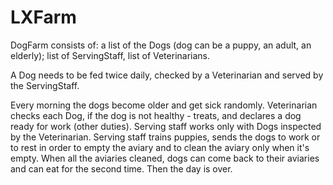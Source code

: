 # LXFarm

DogFarm consists of: a list of the Dogs (dog can be a puppy, an adult, an elderly); list of ServingStaff, list of Veterinarians.

A Dog needs to be fed twice daily, checked by a Veterinarian and served by the ServingStaff.

Every morning the dogs become older and get sick randomly. Veterinarian checks each Dog, if the dog is not healthy - treats, and declares a dog ready for work (other duties). Serving staff works only with Dogs inspected by the Veterinarian. Serving staff trains puppies, sends the dogs to work or to rest in order to empty the aviary and to clean the aviary only when it's empty. When all the aviaries cleaned, dogs can come back to their aviaries and can eat for the second time. Then the day is over.
